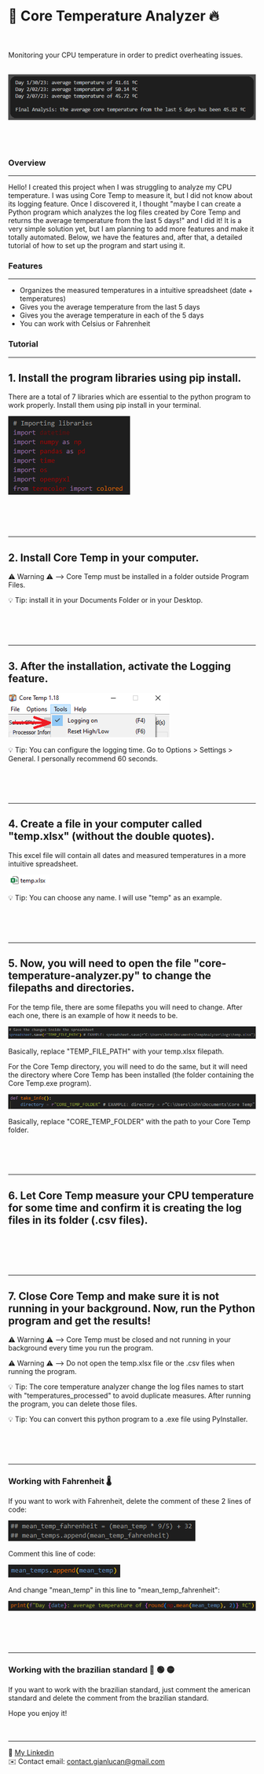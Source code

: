 # 🧊 **Core Temperature Analyzer** 🔥
<br></br>
Monitoring your CPU temperature in order to predict overheating issues.
<br></br>

![Result](/images/0.png)
<br></br>
<br></br>
  
### Overview
***
Hello! I created this project when I was struggling to analyze my CPU temperature. I was using Core Temp to measure it, but I did not know about its logging feature. Once I
discovered it, I thought "maybe I can create a Python program which analyzes the log files created by Core Temp and returns the average temperature from the last 5 days!" and I did it! It is a very simple solution yet, but I am planning to add more features and make it totally automated. Below, we have the features and, after that, a detailed tutorial
of how to set up the program and start using it.



### Features
***
- Organizes the measured temperatures in a intuitive spreadsheet (date + temperatures)
- Gives you the average temperature from the last 5 days
- Gives you the average temperature in each of the 5 days
- You can work with Celsius or Fahrenheit



### Tutorial
***  
## 1. **Install the program libraries using pip install.**  
  
There are a total of 7 libraries which are essential to the python program to work properly. Install them using pip install in your terminal.  
  
![Libraries](/images/6.png)  
<br></br>
<br></br>

***  
## 2. **Install Core Temp in your computer.**  
  
⚠️ Warning ⚠️ --> Core Temp must be installed in a folder outside Program Files. 
   
💡 Tip: install it in your Documents Folder or in your Desktop.  
<br></br>
<br></br>

***  
## 3. **After the installation, activate the Logging feature.**  
  
![Logging](/images/2.png)  
  
💡 Tip: You can configure the logging time. Go to Options > Settings > General. I personally recommend 60 seconds.  
<br></br>
<br></br>

***  
## 4. **Create a file in your computer called "temp.xlsx" (without the double quotes).**  
  
This excel file will contain all dates and measured temperatures in a more intuitive spreadsheet.  
  
![Temp](/images/3.png)  
  
💡 Tip: You can choose any name. I will use "temp" as an example.     
<br></br>
<br></br>
  
***  
## 5. **Now, you will need to open the file "core-temperature-analyzer.py" to change the filepaths and directories.**  
  

For the temp file, there are some filepaths you will need to change. After each one, there is an example of how it needs to be.  
  
![TempDir](/images/4.png)  
  
Basically, replace "TEMP_FILE_PATH" with your temp.xlsx filepath.  
  
  
    
   
For the Core Temp directory, you will need to do the same, but it will need the directory where Core Temp has been installed (the folder containing the Core Temp.exe program).  
  
![CoreTempDir](/images/5.png)  
  
Basically, replace "CORE_TEMP_FOLDER" with the path to your Core Temp folder.  
<br></br>
<br></br>
  
***  
## 6. **Let Core Temp measure your CPU temperature for some time and confirm it is creating the log files in its folder (.csv files).**  
  
<br></br>
<br></br>
  
***  
## 7. **Close Core Temp and make sure it is not running in your background. Now, run the Python program and get the results!**   
   
⚠️ Warning ⚠️ --> Core Temp must be closed and not running in your background every time you run the program.  
  
⚠️ Warning ⚠️ --> Do not open the temp.xlsx file or the .csv files when running the program.  
  


💡 Tip: The core temperature analyzer change the log files names to start with "temperatures_processed" to avoid duplicate measures. After running the program, you can delete those files.   
  
💡 Tip: You can convert this python program to a .exe file using PyInstaller.  
<br></br>
<br></br>
   
***
### **Working with Fahrenheit** 🌡️     
  
If you want to work with Fahrenheit, delete the comment of these 2 lines of code: 
  
![Comment1](/images/7.png) 
   
Comment this line of code:    
  
![Comment2](/images/8.png)   
   
And change "mean_temp" in this line to "mean_temp_fahrenheit":  
  
![Fahrenheit](/images/9.png)  
<br></br>
<br></br>
  
***
### **Working with the brazilian standard** 🔵 🟢 🟡     
  
If you want to work with the brazilian standard, just comment the american standard and delete the comment from the brazilian standard. 
   
Hope you enjoy it!  
<br></br>

***

🎫 [My Linkedin](https://linkedin.com/in/gianluca-nunes)  
✉️ Contact email: contact.gianlucan@gmail.com 


